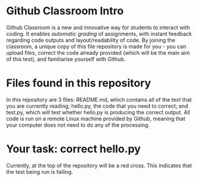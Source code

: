 # Github Classroom Intro
Github Classroom is a new and innovative way for students to interact with coding. It enables *automatic grading* of assignments, with instant feedback regarding code outputs and layout/readability of code. By joining the classroom, a unique copy of this file repository is made for you - you can upload files, correct the code already provided (which will be the main aim of this test), and familiarise yourself with Github.

# Files found in this repository
In this repository are 3 files: README.md, which contains all of the text that you are currently reading; hello.py, the code that you need to correct; and test.py, which will test whether hello.py is producing the correct output. All code is run on a remote Linux machine provided by Github, meaning that your computer does not need to do any of the processing.

# Your task: correct hello.py
Currently, at the top of the repository will be a red cross. This indicates that the test being run is failing. 
